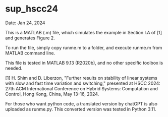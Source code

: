 # sup_hscc24

Date: Jan 24, 2024

This is a MATLAB (.m) file, which simulates the example in Section I.A of [1] and generates Figure 2.

To run the file, simply copy runme.m to a folder, and execute runme.m from MATLAB command line.

This file is tested in MATLAB 9.13 (R2020b), and no other specific toolbox is needed.

[1] H. Shim and D. Liberzon, "Further results on stability of linear systems with slow and fast time variation and switching," presented at HSCC 2024: 27th ACM International Conference on Hybrid Systems: Computation and Control, Hong Kong, China, May 13-16, 2024.

For those who want python code, a translated version by chatGPT is also uploaded as runme.py. This converted version was tested in Python 3.11.
